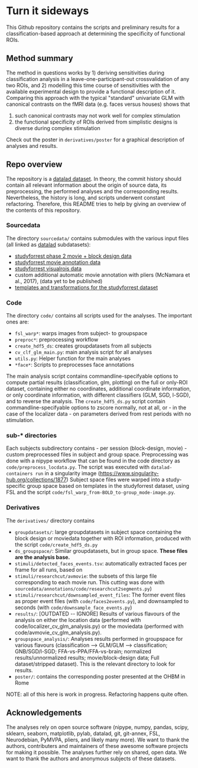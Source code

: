 # Turn it sideways

This Github repository contains the scripts and preliminary results for a
classification-based approach at determining the specificity of functional ROIs.

## Method summary

The method in questions works by 1) deriving sensitivities during classification analysis in
a leave-one-participant-out crossvalidation of any two ROIs, and 2)
modelling this time course of sensitivities with the available experimental design to
provide a functional description of it.
Comparing this approach with the typical "standard" univariate GLM with canonical
contrasts on the fMRI data (e.g. faces versus houses) shows that
1) such canonical contrasts may not work well for complex stimulation
2) the functional specificity of ROIs derived from simplistic designs is diverse during complex stimulation

Check out the poster in ``derivatives/poster`` for a graphical description of analyses and results.

## Repo overview

The repository is a [datalad dataset](datalad.org). In theory, the commit history
should contain all relevant information about the origin of source data, its preprocessing,
the performed analyses and the corresponding results. Nevertheless, the history
is long, and scripts underwent constant refactoring. Therefore, this README tries
to help by giving an overview of the contents of this repository.

### Sourcedata

The directory ``sourcedata/`` contains submodules with the various input files (all linked as [datalad](datalad.org)
subdatasets):

- [studyforrest phase 2 movie + block design data](https://github.com/psychoinformatics-de/studyforrest-data-phase2)
- [studyforrest movie annotation data](https://github.com/psychoinformatics-de/studyforrest-data-annotations)
- [studyforrest visualrois data](https://github.com/psychoinformatics-de/studyforrest-data-visualrois)
- custom additional automatic movie annotation with pliers (McNamara et al., 2017), (data yet to be published)
- [templates and transformations for the studyforrest dataset](https://github.com/psychoinformatics-de/studyforrest-data-templatetransforms)

### Code

The directory ``code/`` contains all scripts used for the analyses. The important ones are:
- ``fsl_warp*``: warps images from subject- to groupspace
- ``preproc*``: preprocessing workflow
- ``create_hdf5_ds``: creates groupdatasets from all subjects
- ``cv_clf_glm_main.py``: main analysis script for all analyses
- ``utils.py``: Helper function for the main analyses
- ``*face*``: Scripts to preprocesses face annotations

The main analysis script contains commandline-specifyable
options to compute partial results (classification, glm, plotting) on the
full or only-ROI dataset, containing either no coordinates, additional
coordinate information, or only coordinate information, with different
classifiers (GLM, SGD, l-SGD), and to reverse the analysis.
The ``create_hdf5_ds.py`` script contain commandline-specifyable options to zscore
normally, not at all, or - in the case of the localizer data - on parameters
derived from rest periods with no stimulation.


### sub-* directories

Each subjects subdirectory contains -  per session (block-design, movie) -
custom preprocessed files in subject and group space.
Preprocessing was done with a nipype workflow
that can be found in the code directory as ``code/preprocess_locdata.py``.
The script was executed with ``datalad-containers run`` in a singularity
image (https://www.singularity-hub.org/collections/1877)
Subject space files were warped into a study-specific group space based on templates
in the studyforrest dataset, using FSL and the script
``code/fsl_warp_from-BOLD_to-group_mode-image.py``.

### Derivatives

The ``derivatives/`` directory contains
- ``groupdatasets/``: large groupdatasets in subject space containing the block design or moviedata
  together with ROI information, produced with the script ``code/create_hdf5_ds.py``
- ``ds_groupspace/``: Similar groupdatasets, but in group space. **These files are the analysis base.**
- ``stimuli/detected_faces_events.tsv``: automatically extracted faces per
  frame for all runs, based on
- ``stimuli/researchcut/avmovie``: the subsets of this large file
  corresponding to each movie run. This cutting was done with
  ``sourcedata/annotations/code/researchcut2segments.py``)
- ``stimuli/researchcut/downsampled_event_files``: The former event files as
  proper event files (with ``code/faces2events.py``), and downsampled to
  seconds (with ``code/downsample_face_events.py``)
- ``results/``: [OUTDATED -- IGNORE] Results of various flavours of the analysis on either the location data (performed with code/localizer_cv_glm_analysis.py) or the moviedata (performed with code/avmovie_cv_glm_analysis.py).
- ``groupspace_analysis/``: Analyses results performed in groupspace for various
flavours (classification --> GLM/GLM --> classification; GNB/SGD/l-SGD; FFA-vs-PPA/FFA-vs-brain;
normalized results/unnormalized results; movie/block-design data; Full dataset/stripped
dataset). This is the relevant directory to look for results.
- ``poster/``: contains the corresponding poster presented at the OHBM in Rome


NOTE: all of this here is work in progress. Refactoring happens quite often.


## Acknowledgements
The analyses rely on open source software (nipype, numpy, pandas, scipy, sklearn, seaborn,
matplotlib, pylab, datalad, git, git-annex, FSL, Neurodebian, PyMVPA, pliers, and likely many more).
We want to thank the authors, contributers and maintainers of these awesome software
projects for making it possible. The analyses further rely on shared, open data. We want to
thank the authors and anonymous subjects of these datasets.